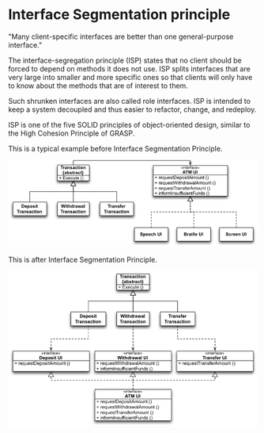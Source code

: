 # Interface Segmentation principle

"Many client-specific interfaces are better than one general-purpose interface."

The interface-segregation principle (ISP) states that no client should be forced to depend on methods it does not use.
ISP splits interfaces that are very large into smaller and more specific ones so that clients will only have to know about the methods that are of interest to them. 

Such shrunken interfaces are also called role interfaces. ISP is intended to keep a system decoupled and thus easier to refactor, change, and redeploy. 

ISP is one of the five SOLID principles of object-oriented design, similar to the High Cohesion Principle of GRASP.

This is a typical example before Interface Segmentation Principle.

![alt text](ISP-ATM-OneInterface.png "Before Interface Segmentation Principle.")

This is after Interface Segmentation Principle.

![alt text](ISP-ATM-MultipleInterface.png "After Interface Segmentation Principle.")
